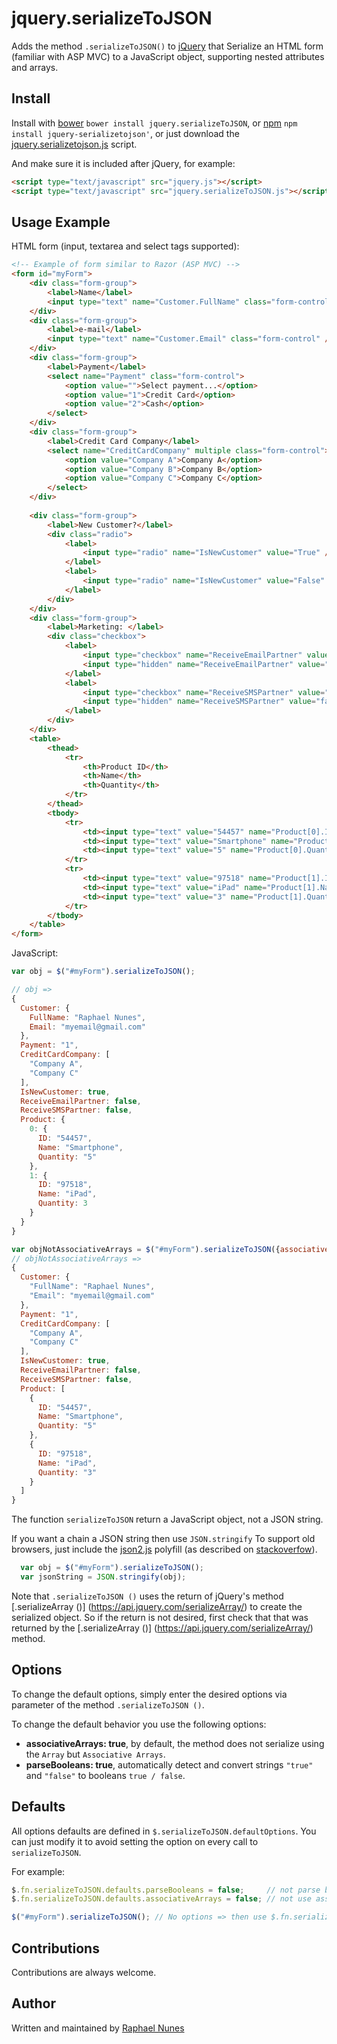 # jquery.serializeToJSON


Adds the method `.serializeToJSON()` to [jQuery](http://jquery.com/) that Serialize an HTML form (familiar with ASP MVC) to a JavaScript object, supporting nested attributes and arrays.

Install
-------

Install with [bower](http://bower.io/) `bower install jquery.serializeToJSON`, or [npm](https://www.npmjs.com/) `npm install jquery-serializetojson'`, or just download the [jquery.serializetojson.js](https://github.com/raphaelm22/jquery.serializeToJSON/raw/master/src/jquery.serializeToJson.js) script.

And make sure it is included after jQuery, for example:
```html
<script type="text/javascript" src="jquery.js"></script>
<script type="text/javascript" src="jquery.serializeToJSON.js"></script>
```

Usage Example
-------------

HTML form (input, textarea and select tags supported):

```html
<!-- Example of form similar to Razor (ASP MVC) -->
<form id="myForm">
	<div class="form-group">
		<label>Name</label>
		<input type="text" name="Customer.FullName" class="form-control" />
	</div>
	<div class="form-group">
		<label>e-mail</label>
		<input type="text" name="Customer.Email" class="form-control" />
	</div>
	<div class="form-group">
		<label>Payment</label>
		<select name="Payment" class="form-control">
			<option value="">Select payment...</option>
			<option value="1">Credit Card</option>
			<option value="2">Cash</option>
		</select>
	</div>
	<div class="form-group">
		<label>Credit Card Company</label>
		<select name="CreditCardCompany" multiple class="form-control">
			<option value="Company A">Company A</option>
			<option value="Company B">Company B</option>
			<option value="Company C">Company C</option>
		</select>
	</div>
	
	<div class="form-group">
		<label>New Customer?</label>
		<div class="radio">
			<label>
				<input type="radio" name="IsNewCustomer" value="True" /> Yes
			</label>
			<label>
				<input type="radio" name="IsNewCustomer" value="False" /> No
			</label>
		</div>
	</div>
	<div class="form-group">
		<label>Marketing: </label>
		<div class="checkbox">
			<label>
				<input type="checkbox" name="ReceiveEmailPartner" value="true" /> You agree to receive e-mail partner?
				<input type="hidden" name="ReceiveEmailPartner" value="false" />
			</label>
			<label>
				<input type="checkbox" name="ReceiveSMSPartner" value="true" /> You agree to receive SMS partner?
				<input type="hidden" name="ReceiveSMSPartner" value="false" />
			</label>
		</div>
	</div>
	<table>
		<thead>
			<tr>
				<th>Product ID</th>
				<th>Name</th>
				<th>Quantity</th>
			</tr>
		</thead>
		<tbody>
			<tr>
				<td><input type="text" value="54457" name="Product[0].ID" /></td>
				<td><input type="text" value="Smartphone" name="Product[0].Name" /></td>
				<td><input type="text" value="5" name="Product[0].Quantity" /></td>
			</tr>
			<tr>
				<td><input type="text" value="97518" name="Product[1].ID" /></td>
				<td><input type="text" value="iPad" name="Product[1].Name" /></td>
				<td><input type="text" value="3" name="Product[1].Quantity" /></td>
			</tr>
		</tbody>
	</table>
</form>

```

JavaScript:

```javascript
var obj = $("#myForm").serializeToJSON();

// obj =>
{
  Customer: {
    FullName: "Raphael Nunes",
    Email: "myemail@gmail.com"
  },
  Payment: "1",
  CreditCardCompany: [
    "Company A",
    "Company C"
  ],
  IsNewCustomer: true,
  ReceiveEmailPartner: false,
  ReceiveSMSPartner: false,
  Product: {
    0: {
      ID: "54457",
      Name: "Smartphone",
      Quantity: "5"
    },
    1: {
      ID: "97518",
      Name: "iPad",
      Quantity: 3
    }
  }
}

var objNotAssociativeArrays = $("#myForm").serializeToJSON({associativeArrays: false});
// objNotAssociativeArrays =>
{
  Customer: {
    "FullName": "Raphael Nunes",
    "Email": "myemail@gmail.com"
  },
  Payment: "1",
  CreditCardCompany: [
    "Company A",
    "Company C"
  ],
  IsNewCustomer: true,
  ReceiveEmailPartner: false,
  ReceiveSMSPartner: false,
  Product: [
    {
      ID: "54457",
      Name: "Smartphone",
      Quantity: "5"
    },
    {
      ID: "97518",
      Name: "iPad",
      Quantity: "3"
    }
  ]
}
```

The function `serializeToJSON` return a JavaScript object, not a JSON string.

If you want a chain a JSON string then use `JSON.stringify`
To support old browsers, just include the [json2.js](https://github.com/douglascrockford/JSON-js) polyfill (as described on [stackoverfow](http://stackoverflow.com/questions/191881/serializing-to-json-in-jquery)).

```javascript
  var obj = $("#myForm").serializeToJSON();
  var jsonString = JSON.stringify(obj);
```

Note that `.serializeToJSON ()` uses the return of jQuery's method [.serializeArray ()] (https://api.jquery.com/serializeArray/) to create the serialized object.
So if the return is not desired, first check that that was returned by the [.serializeArray ()] (https://api.jquery.com/serializeArray/) method.


Options
-------

To change the default options, simply enter the desired options via parameter of the method `.serializeToJSON ()`.

To change the default behavior you use the following options:

  * **associativeArrays: true**, by default, the method does not serialize using the `Array` but `Associative Arrays`.
  * **parseBooleans: true**, automatically detect and convert strings `"true"` and `"false"` to booleans `true / false`.
 


## Defaults ##

All options defaults are defined in `$.serializeToJSON.defaultOptions`. You can just modify it to avoid setting the option on every call to `serializeToJSON`.

For example:

```javascript
$.fn.serializeToJSON.defaults.parseBooleans = false;     // not parse booleans by default
$.fn.serializeToJSON.defaults.associativeArrays = false; // not use associative array by default

$("#myForm").serializeToJSON(); // No options => then use $.fn.serializeToJSON.defaults
```

Contributions
-------------

Contributions are always welcome.


Author
-------

Written and maintained by [Raphael Nunes](https://github.com/raphaelm22)


